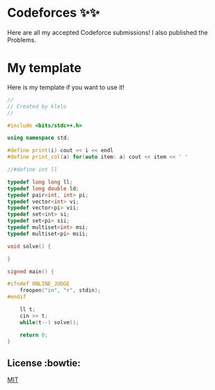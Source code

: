 # Codeforces :sparkles::sparkles:
Here are all my accepted Codeforce submissions! I also published the Problems.

# My template
Here is my template if you want to use it!
```c++
//
// Created by klelo
//

#include <bits/stdc++.h>

using namespace std;

#define print(i) cout << i << endl
#define print_col(a) for(auto item: a) cout << item << ' '

//#define int ll

typedef long long ll;
typedef long double ld;
typedef pair<int, int> pi;
typedef vector<int> vi;
typedef vector<pi> vii;
typedef set<int> si;
typedef set<pi> sii;
typedef multiset<int> msi;
typedef multiset<pi> msii;

void solve() {

}

signed main() {

#ifndef ONLINE_JUDGE
    freopen("in", "r", stdin);
#endif

    ll t;
    cin >> t;
    while(t--) solve();

    return 0;
}
```


## License :bowtie:
[MIT](https://choosealicense.com/licenses/mit/)
